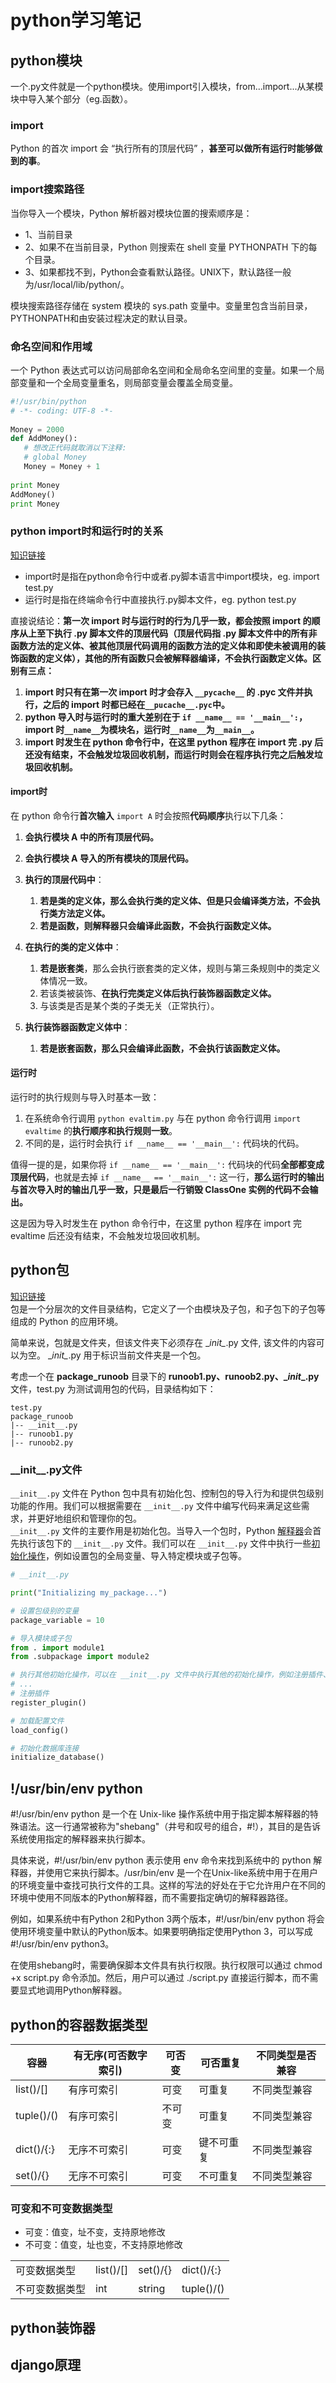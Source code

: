 # python学习笔记
## python模块
一个.py文件就是一个python模块。使用import引入模块，from...import...从某模块中导入某个部分（eg.函数）。
### import
Python 的首次 import 会 “执行所有的顶层代码” ，**甚至可以做所有运行时能够做到的事**。
### import搜索路径

当你导入一个模块，Python 解析器对模块位置的搜索顺序是：

-   1、当前目录
-   2、如果不在当前目录，Python 则搜索在 shell 变量 PYTHONPATH 下的每个目录。
-   3、如果都找不到，Python会查看默认路径。UNIX下，默认路径一般为/usr/local/lib/python/。

模块搜索路径存储在 system 模块的 sys.path 变量中。变量里包含当前目录，PYTHONPATH和由安装过程决定的默认目录。
### 命名空间和作用域
一个 Python 表达式可以访问局部命名空间和全局命名空间里的变量。如果一个局部变量和一个全局变量重名，则局部变量会覆盖全局变量。
```python
#!/usr/bin/python
# -*- coding: UTF-8 -*-
 
Money = 2000
def AddMoney():
   # 想改正代码就取消以下注释:
   # global Money
   Money = Money + 1
 
print Money
AddMoney()
print Money

```
### python import时和运行时的关系
[知识链接](https://halfclock.github.io/2019/06/07/python-import-and-running/)
* import时是指在python命令行中或者.py脚本语言中import模块，eg. import test.py
* 运行时是指在终端命令行中直接执行.py脚本文件，eg. python test.py         

直接说结论：**第一次 import 时与运行时的行为几乎一致，都会按照 import 的顺序从上至下执行 .py 脚本文件的顶层代码（顶层代码指 .py 脚本文件中的所有非函数方法的定义体、被其他顶层代码调用的函数方法的定义体和即使未被调用的装饰函数的定义体），其他的所有函数只会被解释器编译，不会执行函数定义体。区别有三点：**
1. **import 时只有在第一次 import 时才会存入 `__pycache__` 的 .pyc 文件并执行，之后的 import 时都已经在`__pucache__.pyc`中。**
2. **python 导入时与运行时的重大差别在于 `if __name__ == '__main__':`，import 时`__name__`为模块名，运行时`__name__`为`__main__`。**
3. **import 时发生在 python 命令行中，在这里 python 程序在 import 完 .py 后还没有结束，不会触发垃圾回收机制，而运行时则会在程序执行完之后触发垃圾回收机制。**
#### import时
在 python 命令行**首次输入** `import A` 时会按照**代码顺序**执行以下几条：

1.  **会执行模块 A 中的所有顶层代码。**

1.  **会执行模块 A 导入的所有模块的顶层代码。**

1.  **执行的顶层代码中**：

    1.  **若是类的定义体，那么会执行类的定义体、但是只会编译类方法，不会执行类方法定义体。**
    1.  **若是函数，则解释器只会编译此函数，不会执行函数定义体。**

1.  **在执行的类的定义体中**：

    1.  **若是嵌套类**，那么会执行嵌套类的定义体，规则与第三条规则中的类定义体情况一致。
    1.  若该类被装饰、**在执行完类定义体后执行装饰器函数定义体。**
    1.  与该类是否是某个类的子类无关（正常执行）。

1.  **执行装饰器函数定义体中**：

    1.  **若是嵌套函数，那么只会编译此函数，不会执行该函数定义体。**
#### 运行时
运行时的执行规则与导入时基本一致：

1.  在系统命令行调用 `python evaltim.py` 与在 python 命令行调用 `import evaltime` 的**执行顺序和执行规则一致**。
1.  不同的是，运行时会执行 `if __name__ == '__main__':` 代码块的代码。

值得一提的是，如果你将 `if __name__ == '__main__':` 代码块的代码**全部都变成顶层代码**，也就是去掉 `if __name__ == '__main__':` 这一行，**那么运行时的输出与首次导入时的输出几乎一致，只是最后一行销毁 ClassOne 实例的代码不会输出。**

这是因为导入时发生在 python 命令行中，在这里 python 程序在 import 完 evaltime 后还没有结束，不会触发垃圾回收机制。
## python包
[知识链接](https://www.runoob.com/python/python-modules.html)         
包是一个分层次的文件目录结构，它定义了一个由模块及子包，和子包下的子包等组成的 Python 的应用环境。

简单来说，包就是文件夹，但该文件夹下必须存在 \__init\__.py 文件, 该文件的内容可以为空。 \__init\__.py 用于标识当前文件夹是一个包。

考虑一个在 **package_runoob** 目录下的 **runoob1.py、runoob2.py、\__init__.py** 文件，test.py 为测试调用包的代码，目录结构如下：
```
test.py
package_runoob
|-- __init__.py
|-- runoob1.py
|-- runoob2.py
```
### \_\_init\_\_.py文件
`__init__.py` 文件在 Python 包中具有初始化包、控制包的导入行为和提供包级别功能的作用。我们可以根据需要在 `__init__.py` 文件中编写代码来满足这些需求，并更好地组织和管理你的包。     
`__init__.py` 文件的主要作用是初始化包。当导入一个包时，Python [解释器](https://so.csdn.net/so/search?q=%E8%A7%A3%E9%87%8A%E5%99%A8&spm=1001.2101.3001.7020)会首先执行该包下的 `__init__.py` 文件。我们可以在 `__init__.py` 文件中执行一些[初始化操作](https://so.csdn.net/so/search?q=%E5%88%9D%E5%A7%8B%E5%8C%96%E6%93%8D%E4%BD%9C&spm=1001.2101.3001.7020)，例如设置包的全局变量、导入特定模块或子包等。
```python
# __init__.py

print("Initializing my_package...")

# 设置包级别的变量
package_variable = 10

# 导入模块或子包
from . import module1
from .subpackage import module2

# 执行其他初始化操作，可以在 __init__.py 文件中执行其他的初始化操作，例如注册插件、加载配置文件、初始化数据库连接等。
# ...
# 注册插件
register_plugin()

# 加载配置文件
load_config()

# 初始化数据库连接
initialize_database()

```
## !/usr/bin/env python
#!/usr/bin/env python 是一个在 Unix-like 操作系统中用于指定脚本解释器的特殊语法。这一行通常被称为"shebang"（井号和叹号的组合，#!），其目的是告诉系统使用指定的解释器来执行脚本。

具体来说，#!/usr/bin/env python 表示使用 env 命令来找到系统中的 python 解释器，并使用它来执行脚本。/usr/bin/env 是一个在Unix-like系统中用于在用户的环境变量中查找可执行文件的工具。这样的写法的好处在于它允许用户在不同的环境中使用不同版本的Python解释器，而不需要指定确切的解释器路径。

例如，如果系统中有Python 2和Python 3两个版本，#!/usr/bin/env python 将会使用环境变量中默认的Python版本。如果要明确指定使用Python 3，可以写成 #!/usr/bin/env python3。

在使用shebang时，需要确保脚本文件具有执行权限。执行权限可以通过 chmod +x script.py 命令添加。然后，用户可以通过 ./script.py 直接运行脚本，而不需要显式地调用Python解释器。

## python的容器数据类型

| 容器 | 有无序(可否数字索引) |可否变|可否重复|不同类型是否兼容|
| --- | --- |---|---|---|
| list()/[] | 有序可索引 |可变|可重复|不同类型兼容|
|tuple()/()|有序可索引|不可变|可重复|不同类型兼容|
|dict()/{:}|无序不可索引|可变|键不可重复|不同类型兼容|
|set()/{}|无序不可索引|可变|不可重复|不同类型兼容|

### 可变和不可变数据类型
* 可变：值变，址不变，支持原地修改                
* 不可变：值变，址也变，不支持原地修改

|||||
|---|---|---|---|
|可变数据类型|list()/[]|set()/{}|dict()/{:}|
|不可变数据类型|int|string|tuple()/()|
## python装饰器

## django原理
